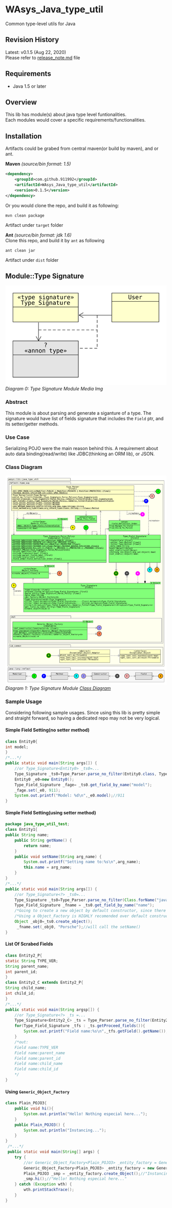 # WAsys_Java_type_util
Common type-level utils for Java  

## Revision History
Latest: v0.1.5 (Aug 22, 2020)  
Please refer to [release_note.md](./release_note.md) file  

## Requirements
* Java 1.5 or later

## Overview
This lib has module(s) about java type level funtionalities.  
Each modules would cover a specific requirements/functionalities.

## Installation
Artifacts could be grabed from central maven(or build by maven), and or ant.

**Maven** *(source/bin format: 1.5)*  
```xml
<dependency>
    <groupId>com.github.911992</groupId>
    <artifactId>WAsys_Java_type_util</artifactId>
    <version>0.1.5</version>
</dependency>
```
Or you would clone the repo, and build it as following:
```
mvn clean package
```
Artifact under `target` folder


**Ant** *(source/bin format: jdk 1.6)*  
Clone this repo, and build it by `ant` as following
```
ant clean jar
```
Artifact under `dist` folder

## Module::Type Signature
![Type Signature Module Media Img](./_docs/_diagrams/media_cover_type_signature.svg)  
*Diagram 0: Type Signature Module Media Img*  

### Abstract
This module is about parsing and generate a siganture of a type. The signature would have list of fields signature that includes the `Field` ptr, and its setter/getter methods.

### Use Case
Serializing POJO were the main reason behind this. A requirement about auto data binding(read/write) like JDBC(thinking an ORM lib), or JSON.

### Class Diagram
![Type Signature Module Class Diagram](./_docs/_diagrams/class_diagram_partial.svg)  
*Diagram 1: Type Signature Module [Class Diagram](./_docs/_diagrams/class_diagram.svg)*  

### Sample Usage
Considering following sample usages. Since using this lib is pretty simple and straight forward, so having a dedicated repo may not be very logical.

#### Simple Field Setting(no setter method)
```java
class Entity0{
int model;
}
/*...*/
public static void main(String args[]) {
    //or Type_Signature<Entity0> _ts0=...
    Type_Signature _ts0=Type_Parser.parse_no_filter(Entity0.class, Type_Signature_Parse_Policy.DEFAULT_POLICY);
    Entity0 _e0=new Entity0();
    Type_Field_Signature _fage= _ts0.get_field_by_name("model");
    _fage.set(_e0, 911);
    System.out.printf("Model: %d\n",_e0.model);//911
}
```

#### Simple Field Setting(using setter method)
```java
package java_type_util_test;
class Entity1{
public String name;
    public String getName() {
        return name;
    }
    public void setName(String arg_name) {
        System.out.printf("Setting name to:%s\n",arg_name);
        this.name = arg_name;
    }
}
/*...*/
public static void main(String args[]) {
    //or Type_Signature<?> _ts0=...
    Type_Signature _ts0=Type_Parser.parse_no_filter(Class.forName("java_type_util_test.Entity1"), new Type_Signature_Parse_Policy(Type_Signature_Parse_Policy.ACCESS_SPECIFIER_ALL, false/*include transient*/, false/*include static*/));
    Type_Field_Signature _fname = _ts0.get_field_by_name("name");
    /*Going to create a new object by default constructor, since there is no Object_Factory has associated*/
    /*Using a Object_Factory is HIGHLY recomended over default constructor!*/
    Object _obj0=_ts0.create_object();
     _fname.set(_obj0, "Porsche");//will call the setName()
}
```

#### List Of Scrabed Fields
```java
class Entity2_P{
static String TYPE_VER;
String parent_name;
int parent_id;
}
class Entity2_C extends Entity2_P{
String child_name;
int child_id;
}
/*...*/
public static void main(String argsp[]) {
    //or Type_Signature<?> _ts =...
    Type_Signature<Entity2_C> _ts = Type_Parser.parse_no_filter(Entity2_C.class, new Type_Signature_Parse_Policy(Type_Signature_Parse_Policy.ACCESS_SPECIFIER_ALL, false/*excluding transient fields*/, true/*including static fields*/, Field_Definition_Order.From_Parent_To_Child/*scrap parent fields too*/));
    for(Type_Field_Signature _tfs : _ts.getProceed_fields()){
        System.out.printf("Field name:%s\n",_tfs.getField().getName());
    }
    /*out:
    Field name:TYPE_VER
    Field name:parent_name
    Field name:parent_id
    Field name:child_name
    Field name:child_id
    */
}
```

#### Using `Generic_Object_Factory` 
```java
class Plain_POJO3{
    public void hi(){
        System.out.println("Hello! Nothing especial here...");
    }
    public Plain_POJO3() {
        System.out.println("Instancing...");
    }
}
 /*...*/
 public static void main(String[] args) {
    try {
        //or Generic_Object_Factory<Plain_POJO3> _entity_factory = Generic_Object_Factory.new_instance(Plain_POJO3.class);
        Generic_Object_Factory<Plain_POJO3> _entity_factory = new Generic_Object_Factory<>(Plain_POJO3.class);
        Plain_POJO3 _smp = _entity_factory.create_Object();//"Instancing..."
        _smp.hi();//"Hello! Nothing especial here..."
    } catch (Exception wth) {
        wth.printStackTrace();
    }   
}
```